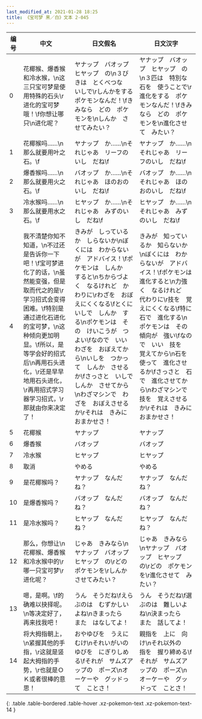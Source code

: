 ```yaml
---
last_modified_at: 2021-01-28 18:25
title: 《宝可梦 黑／白》文本 2-045
---
```

| 编号 | 中文 | 日文假名 | 日文汉字 |
| ---- | ---- | ---- | --- |
| 0 | 花椰猴、爆香猴和冷水猴，\n这三只宝可梦是使用特殊的石头\r进化的宝可梦哦！\f你想让哪只\n进化呢？ | ヤナップ　バオップ　ヒヤップ　の\n３びきは　とくべつな　いしで\rしんかをする　ポケモンなんだ！\fきみなら　どの　ポケモンを\nしんか　させてみたい？ | ヤナップ　バオップ　ヒヤップ　の\n３匹は　特別な　石を　使うことで\r進化をする　ポケモンなんだ！\fきみなら　どの　ポケモンを\n進化させて　みたい？ |
| 1 | 花椰猴吗……\n那么就要用叶之石。\f | ヤナップ　か……\nそれじゃあ　リーフのいし　だね\f | ヤナップ　か……\nそれじゃあ　リーフのいし　だね\f |
| 2 | 爆香猴吗……\n那么就要用火之石。\f | バオップ　か……\nそれじゃあ　ほのおのいし　だね\f | バオップ　か……\nそれじゃあ　ほのおのいし　だね\f |
| 3 | 冷水猴吗……\n那么就要用水之石。\f | ヒヤップ　か……\nそれじゃあ　みずのいし　だね\f | ヒヤップ　か……\nそれじゃあ　みずのいし　だね\f |
| 4 | 我不清楚你知不知道，\n不过还是告诉你一下吧！\f宝可梦进化了的话，\n虽然能变强，但是取而代之的是\r学习招式会变得困难。\f特别是通过进化石进化的宝可梦，\n这种倾向更加明显。\f所以，是等学会好的招式后\n再用石头进化，\r还是早早地用石头进化，\r再用招式学习器学习招式，\r那就由你来决定了！ | きみが　しっているか　しらないか\nぼくには　わからないが　アドバイス！\fポケモンは　しんか　すると\nちからづよく　なるけれど　かわりに\rわざを　おぼえにくくなる\fとくに　いしで　しんか　する\nポケモンは　その　けいこうが　つよい\fなので　いい　わざを　おぼえてから\nいしを　つかって　しんか　させるか\fさっさと　いしで　しんか　させてから\nわざマシンで　わざを　おぼえさせるか\rそれは　きみに　おまかせさ！ | きみが　知っているか　知らないか\nぼくには　わからないが　アドバイス！\fポケモンは　進化すると\n力強く　なるけれど　代わりに\r技を　覚えにくくなる\f特に　石で　進化する\nポケモンは　その傾向が　強い\fなので　いい　技を　覚えてから\n石を　使って　進化させるか\fさっさと　石で　進化させてから\nわざマシンで　技を　覚えさせるか\rそれは　きみに　おまかせさ！ |
| 5 | 花椰猴 | ヤナップ | ヤナップ |
| 6 | 爆香猴 | バオップ | バオップ |
| 7 | 冷水猴 | ヒヤップ | ヒヤップ |
| 8 | 取消 | やめる | やめる |
| 9 | 是花椰猴吗？ | ヤナップ　なんだね？ | ヤナップ　なんだね？ |
| 10 | 是爆香猴吗？ | バオップ　なんだね？ | バオップ　なんだね？ |
| 11 | 是冷水猴吗？ | ヒヤップ　なんだね？ | ヒヤップ　なんだね？ |
| 12 | 那么，你想让\n花椰猴、爆香猴和冷水猴中的\r哪一只宝可梦\r进化呢？ | じゃあ　きみなら\nヤナップ　バオップ　ヒヤップ　の\rどの　ポケモンを\rしんか　させてみたい？ | じゃあ　きみなら\nヤナップ　バオップ　ヒヤップ　の\rどの　ポケモンを\r進化させて　みたい？ |
| 13 | 嗯，是啊。\f的确难以抉择呢。\n等决定好了，再来找我吧！ | うん　そうだね\fえらぶのは　むずかしいよね\nきまったら　また　はなしてよ！ | うん　そうだね\f選ぶのは　難しいよね\n決まったら　また　話してよ！ |
| 14 | 将大拇指朝上，\n紧握其他的手指，\r这就是竖起大拇指的手势，\r也就是ＯＫ或者很棒的意思！ | おやゆびを　うえに　むけ\nそれいがいの　ゆびを　にぎりしめる\fそれが　サムズアップの　ポーズ\nオーケーや　グッドって　ことさ！ | 親指を　上に　向け\nそれ以外の　指を　握り締める\fそれが　サムズアップの　ポーズ\nオーケーや　グッドって　ことさ！ |
{: .table .table-bordered .table-hover .xz-pokemon-text .xz-pokemon-text-14 }